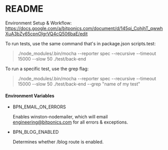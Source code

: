 README
======

Environment Setup & Workflow:
https://docs.google.com/a/bitponics.com/document/d/145qi_CohjhT_qwwhXuA3bZy65cpnOlgrVQ4cQ506baE/edit


To run tests, use the same command that's in package.json scripts.test:
> ./node_modules/.bin/mocha --reporter spec --recursive --timeout 15000 --slow 50 ./test/back-end

To run a specific test, use the grep flag:
> ./node_modules/.bin/mocha --reporter spec --recursive --timeout 15000 --slow 50 ./test/back-end --grep "name of my test"


#### Environment Variables

- BPN_EMAIL_ON_ERRORS
  
  Enables winston-nodemailer, which will email engineering@bitponics.com for all errors & exceptions.
- BPN_BLOG_ENABLED
  
  Determines whether /blog route is enabled.
